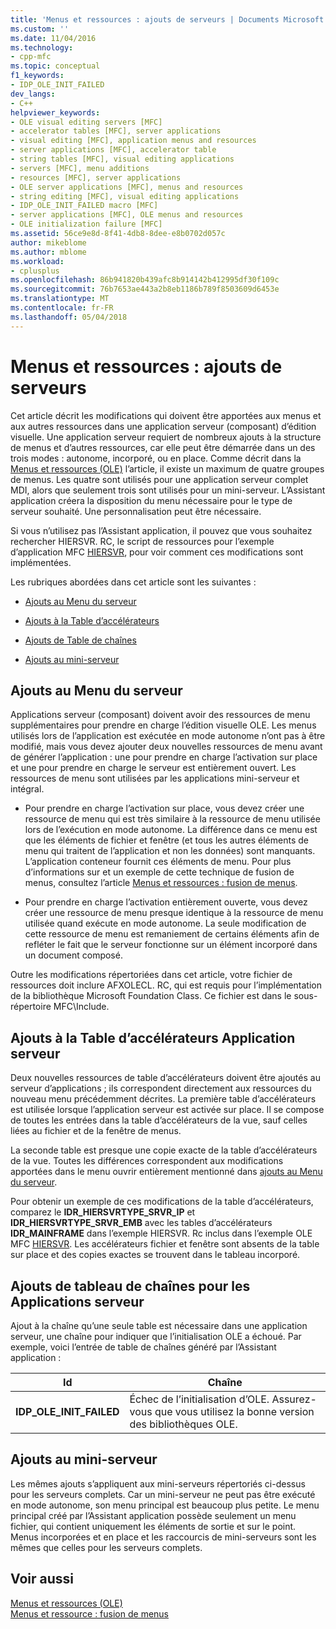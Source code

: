```yaml
---
title: 'Menus et ressources : ajouts de serveurs | Documents Microsoft'
ms.custom: ''
ms.date: 11/04/2016
ms.technology:
- cpp-mfc
ms.topic: conceptual
f1_keywords:
- IDP_OLE_INIT_FAILED
dev_langs:
- C++
helpviewer_keywords:
- OLE visual editing servers [MFC]
- accelerator tables [MFC], server applications
- visual editing [MFC], application menus and resources
- server applications [MFC], accelerator table
- string tables [MFC], visual editing applications
- servers [MFC], menu additions
- resources [MFC], server applications
- OLE server applications [MFC], menus and resources
- string editing [MFC], visual editing applications
- IDP_OLE_INIT_FAILED macro [MFC]
- server applications [MFC], OLE menus and resources
- OLE initialization failure [MFC]
ms.assetid: 56ce9e8d-8f41-4db8-8dee-e8b0702d057c
author: mikeblome
ms.author: mblome
ms.workload:
- cplusplus
ms.openlocfilehash: 86b941820b439afc8b914142b412995df30f109c
ms.sourcegitcommit: 76b7653ae443a2b8eb1186b789f8503609d6453e
ms.translationtype: MT
ms.contentlocale: fr-FR
ms.lasthandoff: 05/04/2018
---
```

# <a name="menus-and-resources-server-additions"></a>Menus et ressources : ajouts de serveurs
Cet article décrit les modifications qui doivent être apportées aux menus et aux autres ressources dans une application serveur (composant) d’édition visuelle. Une application serveur requiert de nombreux ajouts à la structure de menus et d’autres ressources, car elle peut être démarrée dans un des trois modes : autonome, incorporé, ou en place. Comme décrit dans la [Menus et ressources (OLE)](../mfc/menus-and-resources-ole.md) l’article, il existe un maximum de quatre groupes de menus. Les quatre sont utilisés pour une application serveur complet MDI, alors que seulement trois sont utilisés pour un mini-serveur. L’Assistant application créera la disposition du menu nécessaire pour le type de serveur souhaité. Une personnalisation peut être nécessaire.  
  
 Si vous n’utilisez pas l’Assistant application, il pouvez que vous souhaitez rechercher HIERSVR. RC, le script de ressources pour l’exemple d’application MFC [HIERSVR](../visual-cpp-samples.md), pour voir comment ces modifications sont implémentées.  
  
 Les rubriques abordées dans cet article sont les suivantes :  
  
-   [Ajouts au Menu du serveur](#_core_server_menu_additions)  
  
-   [Ajouts à la Table d’accélérateurs](#_core_server_application_accelerator_table_additions)  
  
-   [Ajouts de Table de chaînes](../mfc/menus-and-resources-container-additions.md)  
  
-   [Ajouts au mini-serveur](#_core_mini.2d.server_additions)  
  
##  <a name="_core_server_menu_additions"></a> Ajouts au Menu du serveur  
 Applications serveur (composant) doivent avoir des ressources de menu supplémentaires pour prendre en charge l’édition visuelle OLE. Les menus utilisés lors de l’application est exécutée en mode autonome n’ont pas à être modifié, mais vous devez ajouter deux nouvelles ressources de menu avant de générer l’application : une pour prendre en charge l’activation sur place et une pour prendre en charge le serveur est entièrement ouvert. Les ressources de menu sont utilisées par les applications mini-serveur et intégral.  
  
-   Pour prendre en charge l’activation sur place, vous devez créer une ressource de menu qui est très similaire à la ressource de menu utilisée lors de l’exécution en mode autonome. La différence dans ce menu est que les éléments de fichier et fenêtre (et tous les autres éléments de menu qui traitent de l’application et non les données) sont manquants. L’application conteneur fournit ces éléments de menu. Pour plus d’informations sur et un exemple de cette technique de fusion de menus, consultez l’article [Menus et ressources : fusion de menus](../mfc/menus-and-resources-menu-merging.md).  
  
-   Pour prendre en charge l’activation entièrement ouverte, vous devez créer une ressource de menu presque identique à la ressource de menu utilisée quand exécute en mode autonome. La seule modification de cette ressource de menu est remaniement de certains éléments afin de refléter le fait que le serveur fonctionne sur un élément incorporé dans un document composé.  
  
 Outre les modifications répertoriées dans cet article, votre fichier de ressources doit inclure AFXOLECL. RC, qui est requis pour l’implémentation de la bibliothèque Microsoft Foundation Class. Ce fichier est dans le sous-répertoire MFC\Include.  
  
##  <a name="_core_server_application_accelerator_table_additions"></a> Ajouts à la Table d’accélérateurs Application serveur  
 Deux nouvelles ressources de table d’accélérateurs doivent être ajoutés au serveur d’applications ; ils correspondent directement aux ressources du nouveau menu précédemment décrites. La première table d’accélérateurs est utilisée lorsque l’application serveur est activée sur place. Il se compose de toutes les entrées dans la table d’accélérateurs de la vue, sauf celles liées au fichier et de la fenêtre de menus.  
  
 La seconde table est presque une copie exacte de la table d’accélérateurs de la vue. Toutes les différences correspondent aux modifications apportées dans le menu ouvrir entièrement mentionné dans [ajouts au Menu du serveur](#_core_server_menu_additions).  
  
 Pour obtenir un exemple de ces modifications de la table d’accélérateurs, comparez le **IDR_HIERSVRTYPE_SRVR_IP** et **IDR_HIERSVRTYPE_SRVR_EMB** avec les tables d’accélérateurs **IDR_MAINFRAME** dans l’exemple HIERSVR. Rc inclus dans l’exemple OLE MFC [HIERSVR](../visual-cpp-samples.md). Les accélérateurs fichier et fenêtre sont absents de la table sur place et des copies exactes se trouvent dans le tableau incorporé.  
  
##  <a name="_core_string_table_additions_for_server_applications"></a> Ajouts de tableau de chaînes pour les Applications serveur  
 Ajout à la chaîne qu’une seule table est nécessaire dans une application serveur, une chaîne pour indiquer que l’initialisation OLE a échoué. Par exemple, voici l’entrée de table de chaînes généré par l’Assistant application :  
  
|Id|Chaîne|  
|--------|------------|  
|**IDP_OLE_INIT_FAILED**|Échec de l’initialisation d’OLE. Assurez-vous que vous utilisez la bonne version des bibliothèques OLE.|  
  
##  <a name="_core_mini.2d.server_additions"></a> Ajouts au mini-serveur  
 Les mêmes ajouts s’appliquent aux mini-serveurs répertoriés ci-dessus pour les serveurs complets. Car un mini-serveur ne peut pas être exécuté en mode autonome, son menu principal est beaucoup plus petite. Le menu principal créé par l’Assistant application possède seulement un menu fichier, qui contient uniquement les éléments de sortie et sur le point. Menus incorporées et en place et les raccourcis de mini-serveurs sont les mêmes que celles pour les serveurs complets.  
  
## <a name="see-also"></a>Voir aussi  
 [Menus et ressources (OLE)](../mfc/menus-and-resources-ole.md)   
 [Menus et ressource : fusion de menus](../mfc/menus-and-resources-menu-merging.md)

